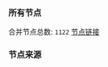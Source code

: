 ### 所有节点
合并节点总数: `1122`
[节点链接](https://raw.githubusercontent.com/rzhy1/11/master/sub/sub_merge_base64.txt)

### 节点来源